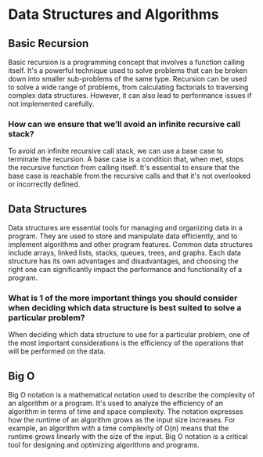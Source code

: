 # Data Structures and Algorithms
## Basic Recursion
Basic recursion is a programming concept that involves a function calling itself. It's a powerful technique used to solve problems that can be broken down into smaller sub-problems of the same type. Recursion can be used to solve a wide range of problems, from calculating factorials to traversing complex data structures. However, it can also lead to performance issues if not implemented carefully.

### How can we ensure that we’ll avoid an infinite recursive call stack?
To avoid an infinite recursive call stack, we can use a base case to terminate the recursion. A base case is a condition that, when met, stops the recursive function from calling itself. It's essential to ensure that the base case is reachable from the recursive calls and that it's not overlooked or incorrectly defined.

## Data Structures
Data structures are essential tools for managing and organizing data in a program. They are used to store and manipulate data efficiently, and to implement algorithms and other program features. Common data structures include arrays, linked lists, stacks, queues, trees, and graphs. Each data structure has its own advantages and disadvantages, and choosing the right one can significantly impact the performance and functionality of a program.

### What is 1 of the more important things you should consider when deciding which data structure is best suited to solve a particular problem?
When deciding which data structure to use for a particular problem, one of the most important considerations is the efficiency of the operations that will be performed on the data.

## Big O 
Big O notation is a mathematical notation used to describe the complexity of an algorithm or a program. It's used to analyze the efficiency of an algorithm in terms of time and space complexity. The notation expresses how the runtime of an algorithm grows as the input size increases. For example, an algorithm with a time complexity of O(n) means that the runtime grows linearly with the size of the input. Big O notation is a critical tool for designing and optimizing algorithms and programs.